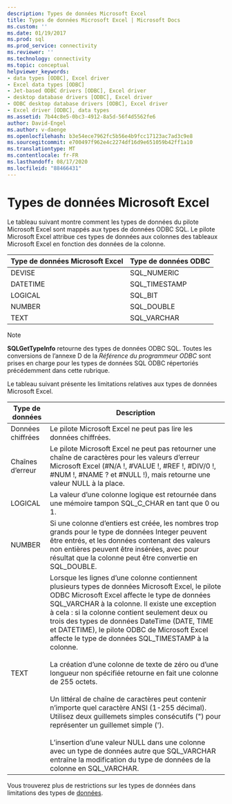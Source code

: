 ```yaml
---
description: Types de données Microsoft Excel
title: Types de données Microsoft Excel | Microsoft Docs
ms.custom: ''
ms.date: 01/19/2017
ms.prod: sql
ms.prod_service: connectivity
ms.reviewer: ''
ms.technology: connectivity
ms.topic: conceptual
helpviewer_keywords:
- data types [ODBC], Excel driver
- Excel data types [ODBC]
- Jet-based ODBC drivers [ODBC], Excel driver
- desktop database drivers [ODBC], Excel driver
- ODBC desktop database drivers [ODBC], Excel driver
- Excel driver [ODBC], data types
ms.assetid: 7b44c8e5-0bc3-4912-8a5d-56f4d5562fe6
author: David-Engel
ms.author: v-daenge
ms.openlocfilehash: b3e54ece7962fc5b56e4b9fcc17123ac7ad3c9e8
ms.sourcegitcommit: e700497f962e4c2274df16d9e651059b42ff1a10
ms.translationtype: MT
ms.contentlocale: fr-FR
ms.lasthandoff: 08/17/2020
ms.locfileid: "88466431"
---
```

# <a name="microsoft-excel-data-types"></a>Types de données Microsoft Excel
Le tableau suivant montre comment les types de données du pilote Microsoft Excel sont mappés aux types de données ODBC SQL. Le pilote Microsoft Excel attribue ces types de données aux colonnes des tableaux Microsoft Excel en fonction des données de la colonne.  
  
|Type de données Microsoft Excel|Type de données ODBC|  
|-------------------------------|--------------------|  
|DEVISE|SQL_NUMERIC|  
|DATETIME|SQL_TIMESTAMP|  
|LOGICAL|SQL_BIT|  
|NUMBER|SQL_DOUBLE|  
|TEXT|SQL_VARCHAR|  
  
> [!NOTE]  
>  **SQLGetTypeInfo** retourne des types de données ODBC SQL. Toutes les conversions de l’annexe D de la *Référence du programmeur ODBC* sont prises en charge pour les types de données SQL ODBC répertoriés précédemment dans cette rubrique.  
  
 Le tableau suivant présente les limitations relatives aux types de données Microsoft Excel.  
  
|Type de données|Description|  
|---------------|-----------------|  
|Données chiffrées|Le pilote Microsoft Excel ne peut pas lire les données chiffrées.|  
|Chaînes d’erreur|Le pilote Microsoft Excel ne peut pas retourner une chaîne de caractères pour les valeurs d’erreur Microsoft Excel (#N/A !, #VALUE !, #REF !, #DIV/0 !, #NUM !, #NAME ? et #NULL !), mais retourne une valeur NULL à la place.|  
|LOGICAL|La valeur d’une colonne logique est retournée dans une mémoire tampon SQL_C_CHAR en tant que 0 ou 1.|  
|NUMBER|Si une colonne d’entiers est créée, les nombres trop grands pour le type de données Integer peuvent être entrés, et les données contenant des valeurs non entières peuvent être insérées, avec pour résultat que la colonne peut être convertie en SQL_DOUBLE.|  
|TEXT|Lorsque les lignes d’une colonne contiennent plusieurs types de données Microsoft Excel, le pilote ODBC Microsoft Excel affecte le type de données SQL_VARCHAR à la colonne. Il existe une exception à cela : si la colonne contient seulement deux ou trois des types de données DateTime (DATE, TIME et DATETIME), le pilote ODBC de Microsoft Excel affecte le type de données SQL_TIMESTAMP à la colonne.<br /><br /> La création d’une colonne de texte de zéro ou d’une longueur non spécifiée retourne en fait une colonne de 255 octets.<br /><br /> Un littéral de chaîne de caractères peut contenir n’importe quel caractère ANSI (1-255 décimal). Utilisez deux guillemets simples consécutifs (") pour représenter un guillemet simple (').<br /><br /> L’insertion d’une valeur NULL dans une colonne avec un type de données autre que SQL_VARCHAR entraîne la modification du type de données de la colonne en SQL_VARCHAR.|  
  
 Vous trouverez plus de restrictions sur les types de données dans limitations des types de [données](../../odbc/microsoft/data-type-limitations.md).
